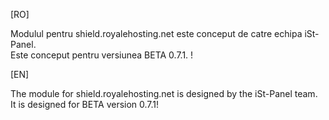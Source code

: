 [RO]

Modulul pentru shield.royalehosting.net este conceput de catre echipa iSt-Panel.<br/>
Este conceput pentru versiunea BETA 0.7.1. !

[EN]

The module for shield.royalehosting.net is designed by the iSt-Panel team.<br/>
It is designed for BETA version 0.7.1!
